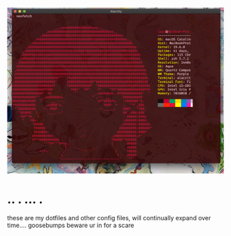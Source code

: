 ![shell-screenshot](lain.png)

# .. . ... .


these are my dotfiles and other config files, will continually expand over time.... goosebumps beware ur in for a scare